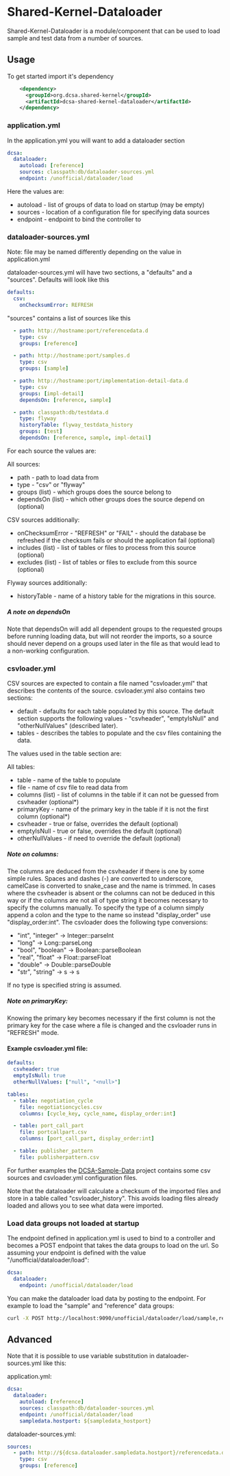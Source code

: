 Shared-Kernel-Dataloader
===================================================================================================

Shared-Kernel-Dataloader is a module/component that can be used to load sample and test data from
a number of sources.

## Usage

To get started import it's dependency
```xml
    <dependency>
      <groupId>org.dcsa.shared-kernel</groupId>
      <artifactId>dcsa-shared-kernel-dataloader</artifactId>
    </dependency>
```

### application.yml
In the application.yml you will want to add a dataloader section

```yaml
dcsa:
  dataloader:
    autoload: [reference]
    sources: classpath:db/dataloader-sources.yml
    endpoint: /unofficial/dataloader/load
```

Here the values are:
  * autoload - list of groups of data to load on startup (may be empty)
  * sources - location of a configuration file for specifying data sources
  * endpoint - endpoint to bind the controller to


### dataloader-sources.yml

Note: file may be named differently depending on the value in application.yml

dataloader-sources.yml will have two sections, a "defaults" and a "sources". Defaults will look like this

```yaml
defaults:
  csv:
    onChecksumError: REFRESH
```

"sources" contains a list of sources like this

```yaml
  - path: http://hostname:port/referencedata.d
    type: csv
    groups: [reference]

  - path: http://hostname:port/samples.d
    type: csv
    groups: [sample]

  - path: http://hostname:port/implementation-detail-data.d
    type: csv
    groups: [impl-detail]
    dependsOn: [reference, sample]

  - path: classpath:db/testdata.d
    type: flyway
    historyTable: flyway_testdata_history
    groups: [test]
    dependsOn: [reference, sample, impl-detail]
```

For each source the values are:

All sources:
  * path - path to load data from
  * type - "csv" or "flyway"
  * groups (list) - which groups does the source belong to
  * dependsOn (list) - which other groups does the source depend on (optional)

CSV sources additionally:
  * onChecksumError - "REFRESH" or "FAIL" - should the database be refreshed if the checksum fails or should
                      the application fail (optional)
  * includes (list) - list of tables or files to process from this source (optional)
  * excludes (list) - list of tables or files to exclude from this source (optional)

Flyway sources additionally:
  * historyTable - name of a history table for the migrations in this source.

##### A note on dependsOn

Note that dependsOn will add all dependent groups to the requested groups before running loading data, but will not reorder the imports,
so a source should never depend on a groups used later in the file as that would lead to a non-working configuration.


### csvloader.yml

CSV sources are expected to contain a file named "csvloader.yml" that describes the contents of the source. csvloader.yml also contains two sections:
  * default - defaults for each table populated by this source. The default section supports the following values - "csvheader", "emptyIsNull"
    and "otherNullValues" (described later).
  * tables - describes the tables to populate and the csv files containing the data.

The values used in the table section are:

All tables:
  * table - name of the table to populate
  * file - name of csv file to read data from
  * columns (list) - list of columns in the table if it can not be guessed from csvheader (optional*)
  * primaryKey - name of the primary key in the table if it is not the first column (optional*)
  * csvheader - true or false, overrides the default (optional)
  * emptyIsNull - true or false, overrides the default (optional)
  * otherNullValues - if need to override the default (optional)

##### Note on columns:
The columns are deduced from the csvheader if there is one by some simple rules. Spaces and dashes (-) are
converted to underscore, camelCase is converted to snake_case and the name is trimmed. In cases where the csvheader
is absent or the columns can not be deduced in this way or if the columns are not all of type string it becomes
necessary to specify the columns manually.
To specify the type of a column simply append a colon and the type to the name so instead "display_order"
use "display_order:int". The csvloader does the following type conversions:
  * "int", "integer" -> Integer::parseInt
  * "long" -> Long::parseLong
  * "bool", "boolean" -> Boolean::parseBoolean
  * "real", "float" -> Float::parseFloat
  * "double" -> Double::parseDouble
  * "str", "string" -> s -> s

If no type is specified string is assumed.

##### Note on primaryKey:

Knowing the primary key becomes necessary if the first column is not the primary key for the case where a file is
changed and the csvloader runs in "REFRESH" mode.


#### Example csvloader.yml file:
```yaml
defaults:
  csvheader: true
  emptyIsNull: true
  otherNullValues: ["null", "<null>"]

tables:
  - table: negotiation_cycle
    file: negotiationcycles.csv
    columns: [cycle_key, cycle_name, display_order:int]

  - table: port_call_part
    file: portcallpart.csv
    columns: [port_call_part, display_order:int]

  - table: publisher_pattern
    file: publisherpattern.csv
```
For further examples the [DCSA-Sample-Data](https://github.com/dcsaorg/DCSA-Sample-Data) project contains some csv sources and
csvloader.yml configuration files.

Note that the dataloader will calculate a checksum of the imported files and store in a table called "csvloader_history". This avoids loading files
already loaded and allows you to see what data were imported.

### Load data groups not loaded at startup

The endpoint defined in application.yml is used to bind to a controller and becomes a POST endpoint that takes the data groups to
load on the url. So assuming your endpoint is defined with the value "/unofficial/dataloader/load":
```yaml
dcsa:
  dataloader:
    endpoint: /unofficial/dataloader/load
```

You can make the dataloader load data by posting to the endpoint. For example to load the "sample" and "reference" data groups:
```sh
curl -X POST http://localhost:9090/unofficial/dataloader/load/sample,reference
```


## Advanced

Note that it is possible to use variable substitution in dataloader-sources.yml like this:

application.yml:
```yaml
dcsa:
  dataloader:
    autoload: [reference]
    sources: classpath:db/dataloader-sources.yml
    endpoint: /unofficial/dataloader/load
    sampledata.hostport: ${sampledata_hostport}
```

dataloader-sources.yml:
```yaml
sources:
  - path: http://${dcsa.dataloader.sampledata.hostport}/referencedata.d
    type: csv
    groups: [reference]
```

